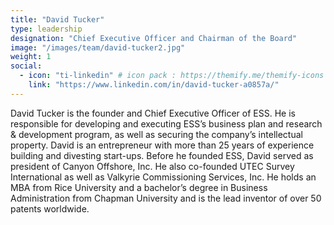 ```yaml
---
title: "David Tucker"
type: leadership
designation: "Chief Executive Officer and Chairman of the Board"
image: "/images/team/david-tucker2.jpg"
weight: 1
social:
  - icon: "ti-linkedin" # icon pack : https://themify.me/themify-icons
    link: "https://www.linkedin.com/in/david-tucker-a0857a/"
---
```


David Tucker is the founder and Chief Executive Officer of ESS. He is responsible for developing 
and executing ESS’s business plan and research & development program, as well as securing the 
company’s intellectual property. David is an entrepreneur with more than 25 years of experience 
building and divesting start-ups. Before he founded ESS, David served as president of Canyon Offshore, 
Inc. He also co-founded UTEC Survey International as well as Valkyrie Commissioning Services, Inc. 
He holds an MBA from Rice University and a bachelor’s degree in Business Administration from Chapman 
University and is the lead inventor of over 50 patents worldwide.
